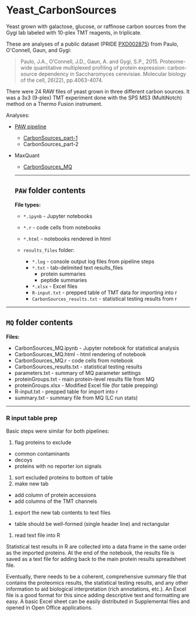 # Yeast_CarbonSources
Yeast grown with galactose, glucose, or raffinose carbon sources from the Gygi lab labeled with 10-plex TMT reagents, in triplicate.

These are analyses of a public dataset (PRIDE [PXD002875](https://www.ebi.ac.uk/pride/archive/projects/PXD002875)) from Paulo, O'Connell, Gaun, and Gygi:

> Paulo, J.A., O’Connell, J.D., Gaun, A. and Gygi, S.P., 2015. Proteome-wide quantitative multiplexed profiling of protein expression: carbon-source dependency in Saccharomyces cerevisiae. Molecular biology of the cell, 26(22), pp.4063-4074.

There were 24 RAW files of yeast grown in three different carbon sources. It was a 3x3 (9-plex) TMT experiment done with the SPS MS3 (MultiNotch) method on a Thermo Fusion instrument.

Analyses:
- [PAW pipeline](https://github.com/pwilmart/PAW_pipeline.git)
  - [CarbonSources_part-1](https://pwilmart.github.io/TMT_analysis_examples/CarbonSources_part-1.html)
  - CarbonSources_part-2
- MaxQuant
  - [CarbonSources_MQ](https://pwilmart.github.io/TMT_analysis_examples/CarbonSources_MQ.html)

  ---
  ## `PAW` folder contents

  **File types:**
  - `*.ipynb` - Jupyter notebooks

  - `*.r` - code cells from notebooks

  - `*.html` - notebooks rendered in html

  - `results_files` folder:
    - `*.log` - console output log files from pipeline steps
    - `*.txt` - tab-delimited text results_files
      - protein summaries
      - peptide summaries
    - `*.xlsx` - Excel files
    - `R-input.txt` - prepped table of TMT data for importing into r
    - `CarbonSources_results.txt` - statistical testing results from r

---

## `MQ` folder contents

**Files:**
- CarbonSources_MQ.ipynb - Jupyter notebook for statistical analysis
- CarbonSources_MQ.html - html rendering of notebook
- CarbonSources_MQ.r - code cells from notebook
- CarbonSources_results.txt - statistical testing results
- parameters.txt - summary of MQ parameter settings
- proteinGroups.txt - main protein-level results file from MQ
- proteinGroups.xlsx - Modified Excel file (for table prepping)
- R-input.txt - prepped table for import into r
- summary.txt - summary file from MQ (LC run stats)

---

### R input table prep

Basic steps were similar for both pipelines:
1. flag proteins to exclude
  - common contaminants
  - decoys
  - proteins with no reporter ion signals
1. sort excluded proteins to bottom of table
1. make new tab
  - add column of protein accessions
  - add columns of the TMT channels
1. export the new tab contents to text files
  - table should be well-formed (single header line) and rectangular
1. read text file into R

Statistical test results in R are collected into a data frame in the same order as the imported proteins. At the end of the notebook, the results file is saved as a text file for adding back to the main protein results spreadsheet file.

Eventually, there needs to be a coherent, comprehensive summary file that contains the proteomics results, the statistical testing results, and any other information to aid biological interpretation (rich annotations, etc.). An Excel file is a good format for this since adding descriptive text and formatting are easy. A basic Excel sheet can be easily distributed in Supplemental files and opened in Open Office applications. 

